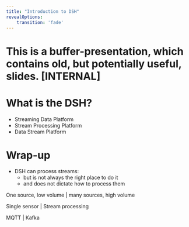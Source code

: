 ```yaml
---
title: "Introduction to DSH"
revealOptions:
    transition: 'fade'
---
```

<!-- .slide: data-background="./images/kpn-intro-bg-md.jpg" -->
# This is a buffer-presentation, which contains old, but potentially useful, slides. [INTERNAL]

<!--s-->

# What is the DSH?
<!-- .slide: class="nobullets" -->
- Streaming Data Platform <!-- .element: class="fragment" data-fragment-index="1" -->
- Stream Processing Platform <!-- .element: class="fragment" data-fragment-index="2" -->
- Data Stream Platform <!-- .element: class="fragment" data-fragment-index="3" -->

<!--s-->
# Wrap-up

- DSH can process streams: 
    - but is not always the right place to do it
    - and does not dictate how to process them

<!--s-->


<!-- .center: -->
One source, low volume | many sources, high volume  <!-- .element: class="fragment" data-fragment-index="2" -->

Single sensor | Stream processing  <!-- .element: class="fragment" data-fragment-index="3" -->

MQTT | Kafka  <!-- .element: class="fragment" data-fragment-index="4" -->

<!-- [![asciicast](https://asciinema.org/a/242386.svg)](https://asciinema.org/a/242386) -->
<!-- <script id="asciicast-WXXC4cMVi73TxVpLS8aB02Ucr" src="https://asciinema.org/a/WXXC4cMVi73TxVpLS8aB02Ucr.js" async></script> -->
<!-- .slide: data-iframe='http://www.statdistributions.com'-->
